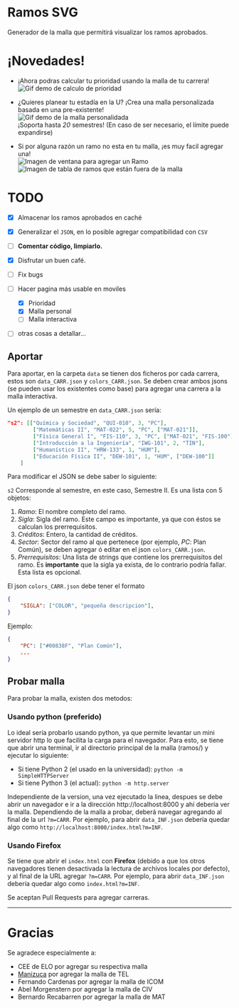 # Ramos SVG
Generador de la malla que permitirá
visualizar los ramos aprobados.

# ¡Novedades!

- ¡Ahora podras calcular tu prioridad usando la malla de tu carrera!  
![Gif demo de calculo de prioridad](https://media.giphy.com/media/9FZo5ua3aCmXij4xZ5/giphy.gif)
- ¿Quieres planear tu estadía en la U? ¡Crea una malla personalizada basada en una pre-existente!  
![Gif demo de la malla personalidada](https://media.giphy.com/media/QK448lB7juUF0ftL7g/giphy.gif)  
¡Soporta hasta *20* semestres! (En caso de ser necesario, el límite puede expandirse)

- Si por alguna razón un ramo no esta en tu malla, ¡es muy facil agregar una!  
![Imagen de ventana para agregar un Ramo](https://i.imgur.com/NnCAaP2.png)
![Imagen de tabla de ramos que están fuera de la malla](https://i.imgur.com/li2TRD7.png)

# TODO
* [x] Almacenar los ramos aprobados en caché
* [x] Generalizar el `JSON`, en lo posible agregar compatibilidad con `CSV`
* [ ] **Comentar código, limpiarlo.**
* [x] Disfrutar un buen café.
 
* [ ] Fix bugs
* [ ] Hacer pagina más usable en moviles
    * [X] Prioridad
	* [X] Malla personal
	* [ ] Malla interactiva
* [ ] otras cosas a detallar...

## Aportar

Para aportar, en la carpeta `data` se tienen dos ficheros por cada
carrera, estos son  `data_CARR.json` y `colors_CARR.json`. Se deben
crear ambos jsons (se pueden usar los existentes como base) para agregar
una carrera a la malla interactiva.

Un ejemplo de un semestre en `data_CARR.json` sería:

```json
"s2": [["Química y Sociedad", "QUI-010", 3, "PC"],
		["Matemáticas II", "MAT-022", 5, "PC", ["MAT-021"]],
		["Física General I", "FIS-110", 3, "PC", ["MAT-021", "FIS-100"]],
		["Introducción a la Ingeniería", "IWG-101", 2, "TIN"],
		["Humanístico II", "HRW-133", 1, "HUM"],
		["Educación Física II", "DEW-101", 1, "HUM", ["DEW-100"]]
	]
```
Para modificar el JSON se debe saber lo siguiente:

`s2` Corresponde al semestre, en este caso, Semestre II. Es una lista con 5 objetos:
1. *Ramo*: El nombre completo del ramo.
2. *Sigla*: Sigla del ramo. Este campo es importante, ya que con éstos se calculan los prerrequisitos.
3. *Créditos*: Entero, la cantidad de créditos.
4. *Sector*: Sector del ramo al que pertenece (por ejemplo, *PC*: Plan Común), se deben agregar ó editar en el json `colors_CARR.json`.
5. *Prerrequisitos*: Una lista de strings que contiene los prerrequisitos del ramo. Es **importante**
que la sigla ya exista, de lo contrario podría fallar. Esta lista es opcional.

El json `colors_CARR.json` debe tener el formato

```json
{
	"SIGLA": ["COLOR", "pequeña descripcion"],
}
```

Ejemplo:

```json
{
	"PC": ["#00838F", "Plan Común"],
	...
}
```

## Probar malla
Para probar la malla, existen dos metodos:

### Usando python (preferido)
Lo ideal sería probarlo usando python, ya que permite levantar un mini servidor http lo que facilita la carga
para el navegador. Para esto, se tiene que abrir una terminal, ir al directorio principal de la malla (ramos/)
y ejecutar lo siguiente:

* Si tiene Python 2 (el usado en la universidad): `python -m SimpleHTTPServer`
* Si tiene Python 3 (el actual): `python -m http.server`

Independiente de la version, una vez ejecutado la linea, despues se debe abrir un navegador
e ir a la dirección http://localhost:8000 y ahí debería ver la malla.
Dependiendo de la malla a probar, deberá navegar agregando al final de la url `?m=CARR`. Por ejemplo, 
para abrir `data_INF.json` debería quedar algo como `http://localhost:8000/index.html?m=INF`.

### Usando Firefox
Se tiene que abrir el `index.html` con **Firefox** (debido a que los otros navegadores tienen
desactivada la lectura de archivos locales por defecto), y al final de la URL agregar `?m=CARR`. Por ejemplo, 
para abrir `data_INF.json` debería quedar algo como `index.html?m=INF`.

Se aceptan Pull Requests para agregar carreras.

---
# Gracias

Se agradece especialmente a:

* CEE de ELO por agregar su respectiva malla
* [Manizuca](https://github.com/Manizuca) por agregar la malla de TEL
* Fernando Cardenas por agregar la malla de ICOM
* Abel Morgenstern  por agregar la malla de CIV
* Bernardo Recabarren por agregar la malla de MAT
